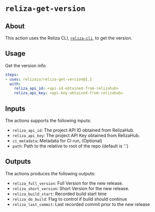 # `reliza-get-version`

## About
This action uses the Reliza CLI, [`reliza-cli`](https://github.com/relizaio/reliza-cli), to get the version.

## Usage

Get the version info:

```yaml
steps:
- uses: relizaio/reliza-get-version@1.1
  with:
    reliza_api_id: <api-id-obtained-from-relizahub>
    reliza_api_key: <api-key-obtained-from-relizahub>
```

## Inputs
The actions supports the following inputs:

- `reliza_api_id`: The project API ID obtained from RelizaHub.
- `reliza_api_key`: The project API Key obtained from RelizaHub.
- `ci_metadata`: Metadata for CI run, (Optional)
- `path`: Path to the relative to root of the repo (default is '.')

## Outputs
The actions produces the following outputs:

- `reliza_full_version`: Full Version for the new release.
- `reliza_short_version`: Short Version for the new release.
- `reliza_build_start`: Recorded build start time
- `reliza_do_build`: Flag to control if build should continue
- `reliza_last_commit`: Last recorded commit prior to the new release
